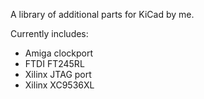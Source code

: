 A library of additional parts for KiCad by me.

Currently includes:
* Amiga clockport
* FTDI FT245RL
* Xilinx JTAG port
* Xilinx XC9536XL

